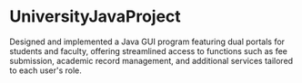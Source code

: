 # UniversityJavaProject
Designed and implemented a Java GUI program featuring dual portals for students and faculty, offering streamlined access to functions such as fee submission, academic record management, and additional services tailored to each user's role.
